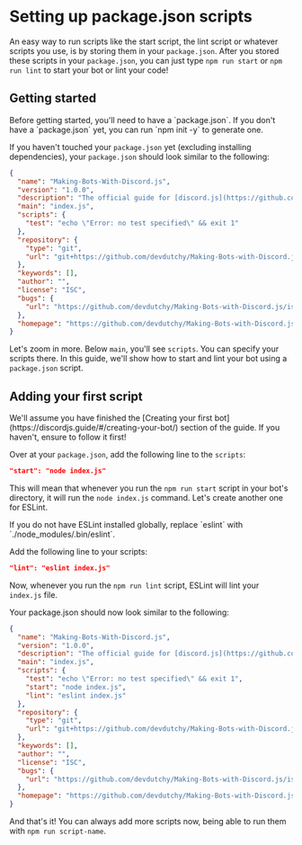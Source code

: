 # Setting up package.json scripts

An easy way to run scripts like the start script, the lint script or whatever scripts you use, is by storing them in your `package.json`. After you stored these scripts in your `package.json`, you can just type `npm run start` or `npm run lint` to start your bot or lint your code!

## Getting started

<p class="tip">Before getting started, you'll need to have a `package.json`. If you don't have a `package.json` yet, you can run `npm init -y` to generate one.</p>

If you haven't touched your `package.json` yet (excluding installing dependencies), your `package.json` should look similar to the following:

```json
{
  "name": "Making-Bots-With-Discord.js",
  "version": "1.0.0",
  "description": "The official guide for [discord.js](https://github.com/discordjs/discord.js), created and maintained by core members of its community.",
  "main": "index.js",
  "scripts": {
    "test": "echo \"Error: no test specified\" && exit 1"
  },
  "repository": {
    "type": "git",
    "url": "git+https://github.com/devdutchy/Making-Bots-with-Discord.js.git"
  },
  "keywords": [],
  "author": "",
  "license": "ISC",
  "bugs": {
    "url": "https://github.com/devdutchy/Making-Bots-with-Discord.js/issues"
  },
  "homepage": "https://github.com/devdutchy/Making-Bots-with-Discord.js#readme"
}
```

Let's zoom in more. Below `main`, you'll see `scripts`. You can specify your scripts there. In this guide, we'll show how to start and lint your bot using a `package.json` script.

## Adding your first script

<p class="tip">We'll assume you have finished the [Creating your first bot](https://discordjs.guide/#/creating-your-bot/) section of the guide. If you haven't, ensure to follow it first!</p>

Over at your `package.json`, add the following line to the `scripts`:

```json
"start": "node index.js"
```

This will mean that whenever you run the `npm run start` script in your bot's directory, it will run the `node index.js` command. Let's create another one for ESLint.

<p class="tip">If you do not have ESLint installed globally, replace `eslint` with `./node_modules/.bin/eslint`.</p>
Add the following line to your scripts:

```json
"lint": "eslint index.js"
```

Now, whenever you run the `npm run lint` script, ESLint will lint your `index.js` file.

Your package.json should now look similar to the following:

```json
{
  "name": "Making-Bots-With-Discord.js",
  "version": "1.0.0",
  "description": "The official guide for [discord.js](https://github.com/discordjs/discord.js), created and maintained by core members of its community.",
  "main": "index.js",
  "scripts": {
    "test": "echo \"Error: no test specified\" && exit 1",
    "start": "node index.js",
    "lint": "eslint index.js"
  },
  "repository": {
    "type": "git",
    "url": "git+https://github.com/devdutchy/Making-Bots-with-Discord.js.git"
  },
  "keywords": [],
  "author": "",
  "license": "ISC",
  "bugs": {
    "url": "https://github.com/devdutchy/Making-Bots-with-Discord.js/issues"
  },
  "homepage": "https://github.com/devdutchy/Making-Bots-with-Discord.js#readme"
}
```

And that's it! You can always add more scripts now, being able to run them with `npm run script-name`.